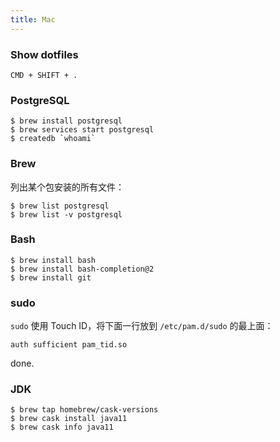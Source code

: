 ```yaml
---
title: Mac
---
```


### Show dotfiles

    CMD + SHIFT + .

### PostgreSQL

    $ brew install postgresql
    $ brew services start postgresql
    $ createdb `whoami`

### Brew

列出某个包安装的所有文件：

    $ brew list postgresql
    $ brew list -v postgresql

### Bash

    $ brew install bash
    $ brew install bash-completion@2
    $ brew install git

### sudo

`sudo` 使用 Touch ID，将下面一行放到 `/etc/pam.d/sudo` 的最上面：

    auth sufficient pam_tid.so

done.

### JDK

    $ brew tap homebrew/cask-versions
    $ brew cask install java11
    $ brew cask info java11
